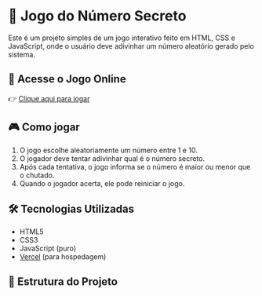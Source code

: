 # 🔢 Jogo do Número Secreto

Este é um projeto simples de um jogo interativo feito em HTML, CSS e JavaScript, onde o usuário deve adivinhar um número aleatório gerado pelo sistema.

## 🚀 Acesse o Jogo Online

👉 [Clique aqui para jogar](https://jogo-rho-six-88.vercel.app)

## 🎮 Como jogar

1. O jogo escolhe aleatoriamente um número entre 1 e 10.
2. O jogador deve tentar adivinhar qual é o número secreto.
3. Após cada tentativa, o jogo informa se o número é maior ou menor que o chutado.
4. Quando o jogador acerta, ele pode reiniciar o jogo.

## 🛠️ Tecnologias Utilizadas

- HTML5
- CSS3
- JavaScript (puro)
- [Vercel](https://vercel.com/) (para hospedagem)

## 📁 Estrutura do Projeto

